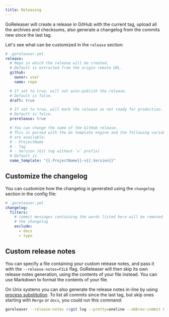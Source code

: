 ```yaml
---
title: Releasing
---
```


GoReleaser will create a release in GitHub with the current tag, upload all
the archives and checksums, also generate a changelog from the commits new since the last tag.

Let's see what can be customized in the `release` section:

```yml
# .goreleaser.yml
release:
  # Repo in which the release will be created.
  # Default is extracted from the origin remote URL.
  github:
    owner: user
    name: repo

  # If set to true, will not auto-publish the release.
  # Default is false.
  draft: true

  # If set to true, will mark the release as not ready for production.
  # Default is false.
  prerelease: true

  # You can change the name of the GitHub release.
  # This is parsed with the Go template engine and the following variables
  # are available:
  # - ProjectName
  # - Tag
  # - Version (Git tag without `v` prefix)
  # Default is ``
  name_template: "{{.ProjectName}}-v{{.Version}}"
```

## Customize the changelog

You can customize how the changelog is generated using the
`changelog` section in the config file:

```yaml
# .goreleaser.yml
changelog:
  filters:
    # commit messages containing the words listed here will be removed from
    # the changelog
    exclude:
      - docs
      - typo
```

## Custom release notes

You can specify a file containing your custom release notes, and
pass it with the `--release-notes=FILE` flag.
GoReleaser will then skip its own release notes generation,
using the contents of your file instead.
You can use Markdown to format the contents of your file.

On Unix systems you can also generate the release notes in-line by using
[process substitution](https://en.wikipedia.org/wiki/Process_substitution).
To list all commits since the last tag, but skip ones starting with `Merge` or
`docs`, you could run this command:

```sh
goreleaser --release-notes <(git log --pretty=oneline --abbrev-commit $(git describe --tags --abbrev=0)^.. | grep -v '^[^ ]* \(Merge\|docs\)')
```
